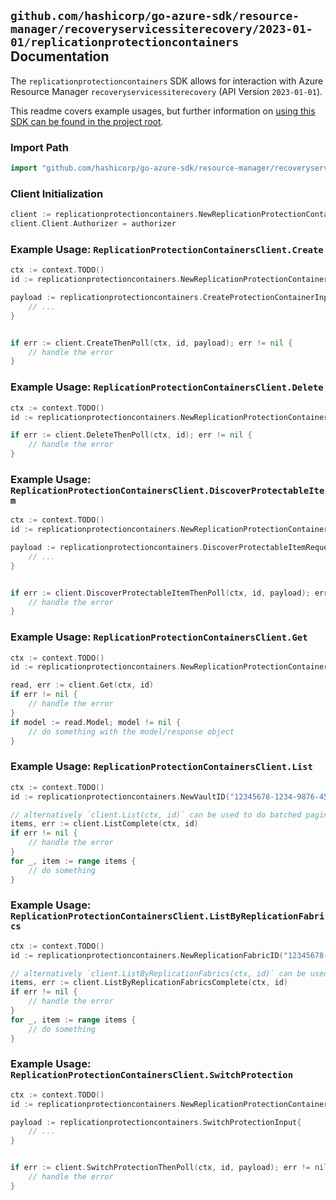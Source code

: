 
## `github.com/hashicorp/go-azure-sdk/resource-manager/recoveryservicessiterecovery/2023-01-01/replicationprotectioncontainers` Documentation

The `replicationprotectioncontainers` SDK allows for interaction with Azure Resource Manager `recoveryservicessiterecovery` (API Version `2023-01-01`).

This readme covers example usages, but further information on [using this SDK can be found in the project root](https://github.com/hashicorp/go-azure-sdk/tree/main/docs).

### Import Path

```go
import "github.com/hashicorp/go-azure-sdk/resource-manager/recoveryservicessiterecovery/2023-01-01/replicationprotectioncontainers"
```


### Client Initialization

```go
client := replicationprotectioncontainers.NewReplicationProtectionContainersClientWithBaseURI("https://management.azure.com")
client.Client.Authorizer = authorizer
```


### Example Usage: `ReplicationProtectionContainersClient.Create`

```go
ctx := context.TODO()
id := replicationprotectioncontainers.NewReplicationProtectionContainerID("12345678-1234-9876-4563-123456789012", "example-resource-group", "vaultValue", "replicationFabricValue", "replicationProtectionContainerValue")

payload := replicationprotectioncontainers.CreateProtectionContainerInput{
	// ...
}


if err := client.CreateThenPoll(ctx, id, payload); err != nil {
	// handle the error
}
```


### Example Usage: `ReplicationProtectionContainersClient.Delete`

```go
ctx := context.TODO()
id := replicationprotectioncontainers.NewReplicationProtectionContainerID("12345678-1234-9876-4563-123456789012", "example-resource-group", "vaultValue", "replicationFabricValue", "replicationProtectionContainerValue")

if err := client.DeleteThenPoll(ctx, id); err != nil {
	// handle the error
}
```


### Example Usage: `ReplicationProtectionContainersClient.DiscoverProtectableItem`

```go
ctx := context.TODO()
id := replicationprotectioncontainers.NewReplicationProtectionContainerID("12345678-1234-9876-4563-123456789012", "example-resource-group", "vaultValue", "replicationFabricValue", "replicationProtectionContainerValue")

payload := replicationprotectioncontainers.DiscoverProtectableItemRequest{
	// ...
}


if err := client.DiscoverProtectableItemThenPoll(ctx, id, payload); err != nil {
	// handle the error
}
```


### Example Usage: `ReplicationProtectionContainersClient.Get`

```go
ctx := context.TODO()
id := replicationprotectioncontainers.NewReplicationProtectionContainerID("12345678-1234-9876-4563-123456789012", "example-resource-group", "vaultValue", "replicationFabricValue", "replicationProtectionContainerValue")

read, err := client.Get(ctx, id)
if err != nil {
	// handle the error
}
if model := read.Model; model != nil {
	// do something with the model/response object
}
```


### Example Usage: `ReplicationProtectionContainersClient.List`

```go
ctx := context.TODO()
id := replicationprotectioncontainers.NewVaultID("12345678-1234-9876-4563-123456789012", "example-resource-group", "vaultValue")

// alternatively `client.List(ctx, id)` can be used to do batched pagination
items, err := client.ListComplete(ctx, id)
if err != nil {
	// handle the error
}
for _, item := range items {
	// do something
}
```


### Example Usage: `ReplicationProtectionContainersClient.ListByReplicationFabrics`

```go
ctx := context.TODO()
id := replicationprotectioncontainers.NewReplicationFabricID("12345678-1234-9876-4563-123456789012", "example-resource-group", "vaultValue", "replicationFabricValue")

// alternatively `client.ListByReplicationFabrics(ctx, id)` can be used to do batched pagination
items, err := client.ListByReplicationFabricsComplete(ctx, id)
if err != nil {
	// handle the error
}
for _, item := range items {
	// do something
}
```


### Example Usage: `ReplicationProtectionContainersClient.SwitchProtection`

```go
ctx := context.TODO()
id := replicationprotectioncontainers.NewReplicationProtectionContainerID("12345678-1234-9876-4563-123456789012", "example-resource-group", "vaultValue", "replicationFabricValue", "replicationProtectionContainerValue")

payload := replicationprotectioncontainers.SwitchProtectionInput{
	// ...
}


if err := client.SwitchProtectionThenPoll(ctx, id, payload); err != nil {
	// handle the error
}
```
